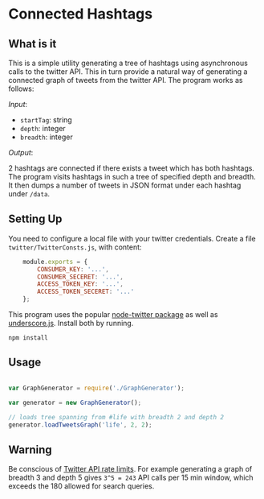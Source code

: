 # Connected Hashtags

## What is it
 
This is a simple utility generating a tree of hashtags using asynchronous calls to the twitter API. This in turn provide a natural way of generating a connected graph of tweets from the twitter API. The program works as follows:

*Input*: 

- `startTag`: string
- `depth`: integer
- `breadth`: integer

*Output*:

2 hashtags are connected if there exists a tweet which has both hashtags. The program visits hashtags
in such a tree of specified depth and breadth. It then dumps a number of tweets in JSON format under
each hashtag under `/data`.

## Setting Up

You need to configure a local file with your twitter credentials. 
Create a file `twitter/TwitterConsts.js`, with content:

```javascript
    module.exports = {
        CONSUMER_KEY: '...',
        CONSUMER_SECERET: '...',
        ACCESS_TOKEN_KEY: '...',
        ACCESS_TOKEN_SECERET: '...'
    };
```

This program uses the popular [node-twitter package](https://github.com/desmondmorris/node-twitter) as well as [underscore.js](http://underscorejs.org/). Install both by running.

```
npm install
```

## Usage

```javascript

var GraphGenerator = require('./GraphGenerator');

var generator = new GraphGenerator();

// loads tree spanning from #life with breadth 2 and depth 2
generator.loadTweetsGraph('life', 2, 2);

```

## Warning

Be conscious of [Twitter API rate limits](https://dev.twitter.com/rest/public/rate-limits). For example generating a graph of breadth 3 and depth 5 gives `3^5 = 243` API calls per 15 min window, which exceeds the 180 allowed for search queries.


